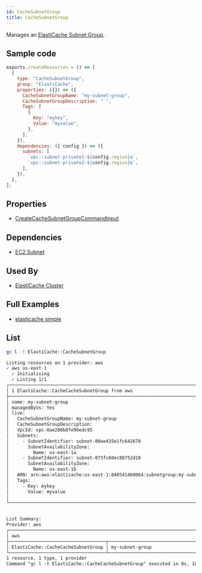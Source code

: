 ```yaml
---
id: CacheSubnetGroup
title: CacheSubnetGroup
---
```


Manages an [ElastiCache Subnet Group](https://console.aws.amazon.com/elasticache/home#/subnet-groups).

## Sample code

```js
exports.createResources = () => [
  {
    type: "CacheSubnetGroup",
    group: "ElastiCache",
    properties: ({}) => ({
      CacheSubnetGroupName: "my-subnet-group",
      CacheSubnetGroupDescription: " ",
      Tags: [
        {
          Key: "mykey",
          Value: "myvalue",
        },
      ],
    }),
    dependencies: ({ config }) => ({
      subnets: [
        `vpc::subnet-private1-${config.region}a`,
        `vpc::subnet-private2-${config.region}b`,
      ],
    }),
  },
];
```

## Properties

- [CreateCacheSubnetGroupCommandInput](https://docs.aws.amazon.com/AWSJavaScriptSDK/v3/latest/clients/client-elasticache/interfaces/createcachesubnetgroupcommandinput.html)

## Dependencies

- [EC2 Subnet](../EC2/Subnet.md)

## Used By

- [ElastiCache Cluster](../ElastiCache/CacheCluster.md)

## Full Examples

- [elasticache simple](https://github.com/grucloud/grucloud/tree/main/examples/aws/ElastiCache/elasticache-simple)

## List

```sh
gc l -t ElastiCache::CacheSubnetGroup
```

```txt
Listing resources on 1 provider: aws
✓ aws us-east-1
  ✓ Initialising
  ✓ Listing 1/1
┌─────────────────────────────────────────────────────────────────────────┐
│ 1 ElastiCache::CacheCacheSubnetGroup from aws                           │
├─────────────────────────────────────────────────────────────────────────┤
│ name: my-subnet-group                                                   │
│ managedByUs: Yes                                                        │
│ live:                                                                   │
│   CacheSubnetGroupName: my-subnet-group                                 │
│   CacheSubnetGroupDescription:                                          │
│   VpcId: vpc-0ae280b8fe96edc95                                          │
│   Subnets:                                                              │
│     - SubnetIdentifier: subnet-00ae435e1fc642678                        │
│       SubnetAvailabilityZone:                                           │
│         Name: us-east-1a                                                │
│     - SubnetIdentifier: subnet-073fc60ec88752d10                        │
│       SubnetAvailabilityZone:                                           │
│         Name: us-east-1b                                                │
│   ARN: arn:aws:elasticache:us-east-1:840541460064:subnetgroup:my-subne… │
│   Tags:                                                                 │
│     - Key: mykey                                                        │
│       Value: myvalue                                                    │
│                                                                         │
└─────────────────────────────────────────────────────────────────────────┘


List Summary:
Provider: aws
┌────────────────────────────────────────────────────────────────────────┐
│ aws                                                                    │
├────────────────────────────────────┬───────────────────────────────────┤
│ ElastiCache::CacheCacheSubnetGroup │ my-subnet-group                   │
└────────────────────────────────────┴───────────────────────────────────┘
1 resource, 1 type, 1 provider
Command "gc l -t ElastiCache::CacheCacheSubnetGroup" executed in 8s, 105 MB
```
